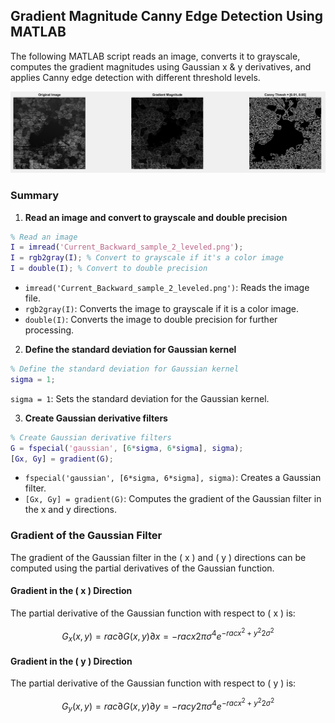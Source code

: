 ## Gradient Magnitude Canny Edge Detection Using MATLAB

The following MATLAB script reads an image, converts it to grayscale, computes the gradient magnitudes using Gaussian x & y derivatives, and applies Canny edge detection with different threshold levels.

![Example Output](exampleOutput.PNG)

### Summary

1. **Read an image and convert to grayscale and double precision**

```matlab
% Read an image
I = imread('Current_Backward_sample_2_leveled.png');
I = rgb2gray(I); % Convert to grayscale if it's a color image
I = double(I); % Convert to double precision
```

- `imread('Current_Backward_sample_2_leveled.png')`: Reads the image file.
- `rgb2gray(I)`: Converts the image to grayscale if it is a color image.
- `double(I)`: Converts the image to double precision for further processing.

2. **Define the standard deviation for Gaussian kernel**

```matlab
% Define the standard deviation for Gaussian kernel
sigma = 1;
```

`sigma = 1`: Sets the standard deviation for the Gaussian kernel.

3. **Create Gaussian derivative filters**

```matlab
% Create Gaussian derivative filters
G = fspecial('gaussian', [6*sigma, 6*sigma], sigma);
[Gx, Gy] = gradient(G);
```

- `fspecial('gaussian', [6*sigma, 6*sigma], sigma)`: Creates a Gaussian filter.
- `[Gx, Gy] = gradient(G)`: Computes the gradient of the Gaussian filter in the x and y directions.

### Gradient of the Gaussian Filter

The gradient of the Gaussian filter in the \( x \) and \( y \) directions can be computed using the partial derivatives of the Gaussian function.

#### Gradient in the \( x \) Direction

The partial derivative of the Gaussian function with respect to \( x \) is:

$$
G_x(x, y) = rac{\partial G(x, y)}{\partial x} = -rac{x}{2\pi\sigma^4} e^{-rac{x^2 + y^2}{2\sigma^2}}
$$

#### Gradient in the \( y \) Direction

The partial derivative of the Gaussian function with respect to \( y \) is:

$$
G_y(x, y) = rac{\partial G(x, y)}{\partial y} = -rac{y}{2\pi\sigma^4} e^{-rac{x^2 + y^2}{2\sigma^2}}
$$
